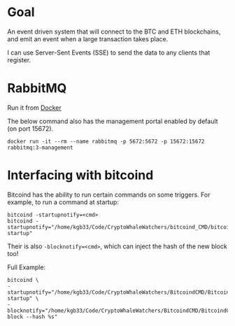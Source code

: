 # Goal

An event driven system that will connect to the BTC and ETH blockchains,
and emit an event when a large transaction takes place. 

I can use Server-Sent Events (SSE) to send the data to any clients that register.

# RabbitMQ
Run it from [Docker](https://registry.hub.docker.com/_/rabbitmq/)

The below command also has the management portal enabled by default (on port 15672).
```
docker run -it --rm --name rabbitmq -p 5672:5672 -p 15672:15672 rabbitmq:3-management
```


# Interfacing with bitcoind

Bitcoind has the ability to run certain commands on some triggers.
For example, to run a command at startup:

```
bitcoind -startupnotify=<cmd>
bitcoind -startupnotify="/home/kgb33/Code/CryptoWhaleWatchers/bitcoind_CMD/bitcoindCMD startup"
```

Their is also `-blocknotify=<cmd>`, which can inject the hash of the new block too!


Full Example:
```
bitcoind \
-startupnotify="/home/kgb33/Code/CryptoWhaleWatchers/BitcoindCMD/BitcoindCMD startup" \
-blocknotify="/home/kgb33/Code/CryptoWhaleWatchers/BitcoindCMD/BitcoindCMD block --hash %s"
```
